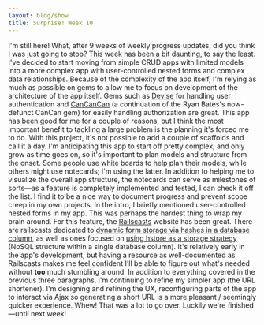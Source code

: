 ```yaml
---
layout: blog/show
title: Surprise! Week 10
---
```


I'm still here! What, after 9 weeks of weekly progress updates, did you think I was just going to stop? This week has been a bit daunting, to say the least. I've decided to start moving from simple CRUD apps with limited models into a more complex app with user-controlled nested forms and complex data relationships. Because of the complexity of the app itself, I'm relying as much as possible on gems to allow me to focus on development of the architecture of the app itself. Gems such as [Devise](https://github.com/plataformatec/devise) for handling user authentication and [CanCanCan](https://github.com/CanCanCommunity/cancancan) (a continuation of the Ryan Bates's now-defunct CanCan gem) for easily handling authorization are great. This app has been good for me for a couple of reasons, but I think the most important benefit to tackling a large problem is the planning it's forced me to do. With this project, it's not possible to add a couple of scaffolds and call it a day. I'm anticipating this app to start off pretty complex, and only grow as time goes on, so it's important to plan models and structure from the onset. Some people use white boards to help plan their models, while others might use notecards; I'm using the latter. In addition to helping me to visualize the overall app structure, the notecards can serve as milestones of sorts—as a feature is completely implemented and tested, I can check it off the list. I find it to be a nice way to document progress and prevent scope creep in my own projects. In the intro, I briefly mentioned user-controlled nested forms in my app. This was perhaps the hardest thing to wrap my brain around. For this feature, the [Railscasts](http://railscasts.com) website has been great. There are railscasts dedicated to [dynamic form storage via hashes in a database column](http://railscasts.com/episodes/403-dynamic-forms), as well as ones focused on [using hstore as a storage strategy](http://railscasts.com/episodes/345-hstore) (NoSQL structure within a single database column). It's relatively early in the app's development, but having a resource as well-documented as Railscasts makes me feel confident I'll be able to figure out what's needed without **too** much stumbling around. In addition to everything covered in the previous three paragraphs, I'm continuing to refine my simpler app (the URL shortener). I'm designing and refining the UX, reconfiguring parts of the app to interact via Ajax so generating a short URL is a more pleasant / seemingly quicker experience. Whew! That was a lot to go over. Luckily we're finished—until next week!
